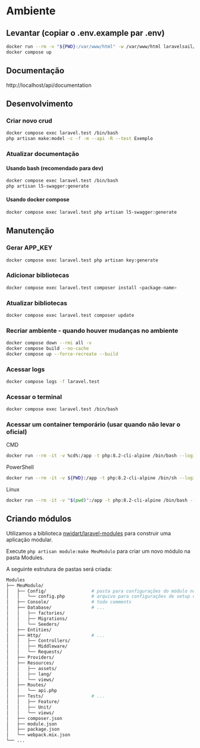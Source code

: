 # Ambiente
## Levantar (copiar o .env.example par .env)
```bash
docker run --rm -v "${PWD}:/var/www/html" -w /var/www/html laravelsail/php82-composer:latest composer install --ignore-platform-reqs
docker compose up
```

## Documentação
http://localhost/api/documentation

## Desenvolvimento
### Criar novo crud
```bash
docker compose exec laravel.test /bin/bash
php artisan make:model -c -f -m --api -R --test Exemplo
```

### Atualizar documentação
#### Usando bash (recomendado para dev)
```bash
docker compose exec laravel.test /bin/bash
php artisan l5-swagger:generate
```

#### Usando docker compose
```bash
docker compose exec laravel.test php artisan l5-swagger:generate
```

## Manutenção
### Gerar APP_KEY
```bash
docker compose exec laravel.test php artisan key:generate
```

### Adicionar bibliotecas
```bash
docker compose exec laravel.test composer install <package-name>
```

### Atualizar bibliotecas
```bash
docker compose exec laravel.test composer update
```

### Recriar ambiente - quando houver mudanças no ambiente
```bash
docker compose down --rmi all -v
docker compose build --no-cache
docker compose up --force-recreate --build
```

### Acessar logs
```bash
docker compose logs -f laravel.test
```

### Acessar o terminal
```bash
docker compose exec laravel.test /bin/bash
```

### Acessar um container temporário (usar quando não levar o oficial)
CMD
```bash
docker run --rm -it -v %cd%:/app -t php:8.2-cli-alpine /bin/bash --login
```

PowerShell
```bash
docker run --rm -it -v ${PWD}:/app -t php:8.2-cli-alpine /bin/sh --login
```

Linux
```bash
docker run --rm -it -v "$(pwd)":/app -t php:8.2-cli-alpine /bin/bash --login
```

## Criando módulos

Utilizamos a biblioteca [nwidart/laravel-modules](https://github.com/nWidart/laravel-modules) para construir uma aplicação modular.

Execute `php artisan module:make MeuModulo` para criar um novo módulo na pasta Modules.

A seguinte estrutura de pastas será criada:

```bash
Modules
├── MeuModulo/
│   ├── Config/                 # pasta para configurações do módulo no app
│   │   └── config.php          # arquivo para configurações de setup do módulo
│   ├── Console/                # todo comments
│   ├── Database/               # ...
│   │   ├── factories/
│   │   ├── Migrations/
│   │   └── Seeders/
│   ├── Entities/
│   ├── Http/                   # ...
│   │   ├── Controllers/
│   │   ├── Middleware/
│   │   └── Requests/
│   ├── Providers/
│   ├── Resources/
│   │   ├── assets/
│   │   ├── lang/
│   │   └── views/
│   ├── Routes/
│   │   └── api.php
│   ├── Tests/                  # ...
│   │   ├── Feature/
│   │   ├── Unit/
│   │   └── views/
│   ├── composer.json
│   ├── module.json
│   ├── package.json
│   └── webpack.mix.json
└── ...
```
